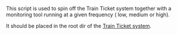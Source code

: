 This script is used to spin off the Train Ticket system together with a monitoring tool running at a given frequency (
low, medium or high). 

It should be placed in the root dir of the [Train Ticket system](https://github.com/FudanSELab/train-ticket).

